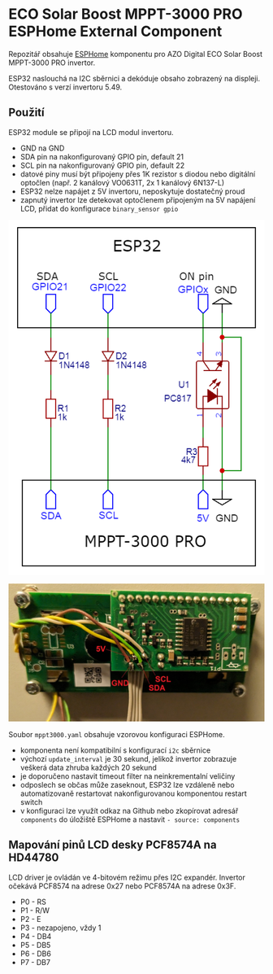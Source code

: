 # ECO Solar Boost MPPT-3000 PRO ESPHome External Component

Repozitář obsahuje [ESPHome](https://esphome.io/) komponentu pro AZO Digital ECO Solar Boost MPPT-3000 PRO invertor.

ESP32 naslouchá na I2C sběrnici a dekóduje obsaho zobrazený na displeji. Otestováno s verzí invertoru 5.49.

## Použití
ESP32 module se připojí na LCD modul invertoru.
 - GND na GND
 - SDA pin na nakonfigurovaný GPIO pin, default 21
 - SCL pin na nakonfigurovaný GPIO pin, default 22
 - datové piny musí být připojeny přes 1K rezistor s diodou nebo digitální optočlen (např. 2 kanálový VO0631T, 2x 1 kanálový 6N137-L)
 - ESP32 nelze napájet z 5V invertoru, neposkytuje dostatečný proud
 - zapnutý invertor lze detekovat optočlenem připojeným na 5V napájení LCD, přidat do konfigurace `binary_sensor gpio`

![Schematic](./img/Schematic_MPPT3k.png)

![Diagram](./img/MPPT3000-LCD-wire.jpg)

Soubor `mppt3000.yaml` obsahuje vzorovou konfiguraci ESPHome.
 - komponenta není kompatibilní s konfigurací `i2c` sběrnice
 - výchozí `update_interval` je 30 sekund, jelikož invertor zobrazuje veškerá data zhruba každých 20 sekund
 - je doporučeno nastavit timeout filter na neinkrementalní veličiny
 - odposlech se občas může zaseknout, ESP32 lze vzdáleně nebo automatizovaně restartovat nakonfigurovanou komponentou restart switch
 - v konfiguraci lze využít odkaz na Github nebo zkopírovat adresář `components` do úložiště ESPHome a nastavit `- source: components`

## Mapování pinů LCD desky PCF8574A na HD44780
LCD driver je ovládán ve 4-bitovém režimu přes I2C expandér. Invertor očekává PCF8574 na adrese 0x27 nebo PCF8574A na adrese 0x3F.
 - P0 - RS
 - P1 - R/W
 - P2 - E
 - P3 - nezapojeno, vždy 1
 - P4 - DB4
 - P5 - DB5
 - P6 - DB6
 - P7 - DB7
